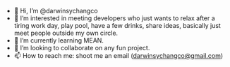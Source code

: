 - 👋 Hi, I’m @darwinsychangco
- 👀 I’m interested in meeting developers who just wants to relax after a tiring work day, play pool, have a few drinks, share ideas, basically just meet people outside my own circle.
- 🌱 I’m currently learning MEAN.
- 💞️ I’m looking to collaborate on any fun project.
- 📫 How to reach me: shoot me an email (darwinsychangco@gmail.com)

<!---
darwinsychangco/darwinsychangco is a ✨ special ✨ repository because its `README.md` (this file) appears on your GitHub profile.
You can click the Preview link to take a look at your changes.
--->
